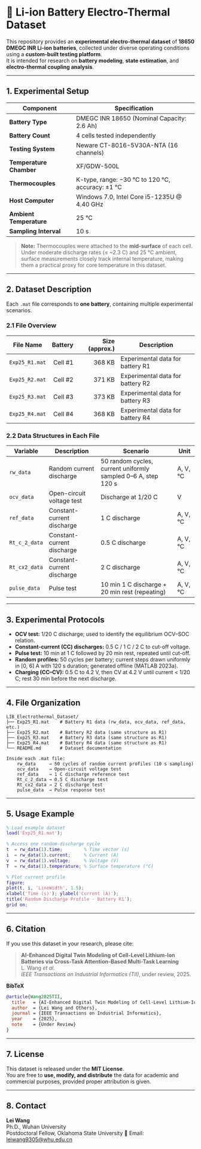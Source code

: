 # 🔋 Li-ion Battery Electro-Thermal Dataset

This repository provides an **experimental electro-thermal dataset** of **18650 DMEGC INR Li-ion batteries**, collected under diverse operating conditions using a **custom-built testing platform**.  
It is intended for research on **battery modeling**, **state estimation**, and **electro-thermal coupling analysis**.

---

## 1. Experimental Setup

| **Component** | **Specification** |
|---|---|
| **Battery Type** | DMEGC INR 18650 (Nominal Capacity: 2.6 Ah) |
| **Battery Count** | 4 cells tested independently |
| **Testing System** | Neware CT-8016-5V30A-NTA (16 channels) |
| **Temperature Chamber** | XF/GDW-500L |
| **Thermocouples** | K-type, range: −30 °C to 120 °C, accuracy: ±1 °C |
| **Host Computer** | Windows 7.0, Intel Core i5-1235U @ 4.40 GHz |
| **Ambient Temperature** | 25 °C |
| **Sampling Interval** | 10 s |

> **Note:** Thermocouples were attached to the **mid-surface** of each cell. Under moderate discharge rates (≤ ~2.3 C) and 25 °C ambient, surface measurements closely track internal temperature, making them a practical proxy for core temperature in this dataset.

---

## 2. Dataset Description

Each `.mat` file corresponds to **one battery**, containing multiple experimental scenarios.

### 2.1 File Overview

| **File Name** | **Battery** | **Size (approx.)** | **Description** |
|---|---:|---:|---|
| `Exp25_R1.mat` | Cell #1 | 368 KB | Experimental data for battery R1 |
| `Exp25_R2.mat` | Cell #2 | 371 KB | Experimental data for battery R2 |
| `Exp25_R3.mat` | Cell #3 | 373 KB | Experimental data for battery R3 |
| `Exp25_R4.mat` | Cell #4 | 368 KB | Experimental data for battery R4 |

### 2.2 Data Structures in Each File

| **Variable** | **Description** | **Scenario** | **Unit** |
|---|---|---|---|
| `rw_data` | Random current discharge | 50 random cycles, current uniformly sampled 0–6 A, step 120 s | A, V, °C |
| `ocv_data` | Open-circuit voltage test | Discharge at 1/20 C | V |
| `ref_data` | Constant-current discharge | 1 C discharge | A, V, °C |
| `Rt_c_2_data` | Constant-current discharge | 0.5 C discharge | A, V, °C |
| `Rt_cx2_data` | Constant-current discharge | 2 C discharge | A, V, °C |
| `pulse_data` | Pulse test | 10 min 1 C discharge + 20 min rest (repeating) | A, V, °C |

---

## 3. Experimental Protocols

- **OCV test:** 1/20 C discharge; used to identify the equilibrium OCV–SOC relation.  
- **Constant-current (CC) discharges:** 0.5 C / 1 C / 2 C to cut-off voltage.  
- **Pulse test:** 10 min at 1 C followed by 20 min rest, repeated until cut-off.  
- **Random profiles:** 50 cycles per battery; current steps drawn uniformly in [0, 6] A with 120 s duration; generated offline (MATLAB 2023a).  
- **Charging (CC–CV):** 0.5 C to 4.2 V, then CV at 4.2 V until current < 1/20 C; rest 30 min before the next discharge.

---

## 4. File Organization

```
LIB_Electrothermal_Dataset/
├── Exp25_R1.mat    # Battery R1 data (rw_data, ocv_data, ref_data, etc.)
├── Exp25_R2.mat    # Battery R2 data (same structure as R1)
├── Exp25_R3.mat    # Battery R3 data (same structure as R1)
├── Exp25_R4.mat    # Battery R4 data (same structure as R1)
└── README.md       # Dataset documentation

Inside each .mat file:
    rw_data     → 50 cycles of random current profiles (10 s sampling)
    ocv_data    → Open-circuit voltage test
    ref_data    → 1 C discharge reference test
    Rt_c_2_data → 0.5 C discharge test
    Rt_cx2_data → 2 C discharge test
    pulse_data  → Pulse response test
```

---

## 5. Usage Example

```matlab
% Load example dataset
load('Exp25_R1.mat');

% Access one random-discharge cycle
t  = rw_data(1).time;        % Time vector (s)
i  = rw_data(1).current;     % Current (A)
v  = rw_data(1).voltage;     % Voltage (V)
T  = rw_data(1).temperature; % Surface temperature (°C)

% Plot current profile
figure;
plot(t, i, 'LineWidth', 1.5);
xlabel('Time (s)'); ylabel('Current (A)');
title('Random Discharge Profile - Battery R1');
grid on;
```

---

## 6. Citation

If you use this dataset in your research, please cite:

> **AI-Enhanced Digital Twin Modeling of Cell-Level Lithium-Ion Batteries via Cross-Task Attention-Based Multi-Task Learning**  
> L. Wang *et al.*  
> *IEEE Transactions on Industrial Informatics (TII)*, under review, 2025.

**BibTeX**
```bibtex
@article{Wang2025TII,
  title   = {AI-Enhanced Digital Twin Modeling of Cell-Level Lithium-Ion Batteries via Cross-Task Attention-Based Multi-Task Learning},
  author  = {Lei Wang and Others},
  journal = {IEEE Transactions on Industrial Informatics},
  year    = {2025},
  note    = {Under Review}
}
```

---

## 7. License

This dataset is released under the **MIT License**.  
You are free to **use, modify, and distribute** the data for academic and commercial purposes, provided proper attribution is given.

---

## 8. Contact

**Lei Wang**  
Ph.D., Wuhan University  
Postdoctoral Fellow, Oklahoma State University 
📧 Email: [leiwang9305@whu.edu.cn](mailto:leiwang9305@whu.edu.cn)
